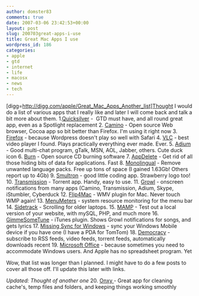 ```yaml
---
author: domster83
comments: true
date: 2007-03-06 23:42:53+00:00
layout: post
slug: 200703great-apps-i-use
title: Great Mac Apps I use
wordpress_id: 186
categories:
- apple
- gtd
- internet
- life
- macosx
- news
- tech
---
```


[digg=http://digg.com/apple/Great_Mac_Apps_Another_list]Thought I would do a list of various apps that I really like and later I will come back and talk a bit more about them.
1.[Quicksilver](http://quicksilver.blacktree.com) -  GTD must have, and all round great app, even as a Spotlight replacement
2. [Camino](http://www.caminobrowser.org/) - Open source Web browser, Cocoa app so bit better than Firefox. I'm using it right now
3. [Firefox](http://www.getfirefox.com) - because Wordpress doesn't play so well with Safari
4. [VLC](http://www.videolan.org) - best video player I found. Plays practically everything ever made. Ever.
5. [Adium](http://www.adiumx.com) - Good multi-chat program, gTalk, MSN, AOL, Jabber, others. Cute duck icon
6. [Burn](http://burn-osx.sourceforge.net/) - Open source CD burning software
7. [AppDelete](http://reggie.ashworth.googlepages.com/appdelete) - Get rid of all those hiding bits of data for applications. Fast
8. [Monolingual](http://monolingual.sourceforge.net/) - Remove unwanted language packs. Free up tons of space (I gained 1.63Gb! Others report up to 4Gb)
9. [Smultron](http://smultron.sourceforge.net/) - good little coding app. Strawberry logo too!
10. [Transmission](http://transmission.m0k.org/) - Torrent app. Handy, easy to use.
11. [Growl](http://growl.info/) - onscreen notifications from many apps (Camino, Transmission, Adium, Skype, iStumbler, Cyberduck
12. [Flip4Mac](http://www.flip4mac.com/) - WMV plugin for Mac. Never touch WMP again!
13. [MenuMeters](http://www.ragingmenace.com/software/menumeters/) - system resource monitoring for the menu bar
14. [Sidetrack](http://tc.versiontracker.com/product/redir/kind/0/db/mac/id/20854/) - Scrolling for older laptops.
15. [MAMP](http://www.mamp.info/) - Test out a local version of your website, with mySQL, PHP, and much more
16. [GimmeSomeTune](http://www.eternalstorms.at/) - iTunes plugin. Shows Growl notifications for songs, and gets lyrics
17. [Missing Sync for Windows](http://www.markspace.com/) - sync your Windows Mobile device if you have one (I have a PDA for TomTom)
18. [Democracy](http://www.getdemocracy.com/) - subscribe to RSS feeds, video feeds, torrent feeds, automatically downloads recent
19. [Microsoft Office](http://www.microsoft.com/mac/products/office2004/office2004.aspx?pid=office2004) - because sometimes you need to accommodate Windows users. And Apple has no spreadsheet program. Yet




Wow, that list was longer than I planned. I might have to do a few posts to cover all those off. I'll update this later with links.




_Updated: Thought of another one_
20. [Onxy ](http://www.titanium.free.fr/pgs2/english/download.html)- Great app for cleaning cache's, temp files and folders, and keeping things working smoothly
